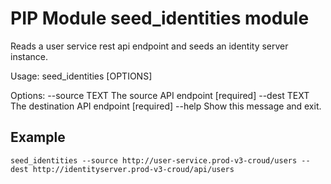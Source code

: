 # PIP Module seed_identities module

Reads a user service rest api endpoint and seeds an identity server instance.

Usage: seed_identities [OPTIONS]

Options:
  --source TEXT  The source API endpoint  [required]
  --dest TEXT    The destination API endpoint  [required]
  --help         Show this message and exit.

## Example

```
seed_identities --source http://user-service.prod-v3-croud/users --dest http://identityserver.prod-v3-croud/api/users
```